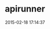 ---
layout: post
title:  "apirunner"
repo:   "moviepilot/apirunner"
date:   2015-02-18 17:14:37
gemurl: http://github.com/moviepilot/apirunner
---